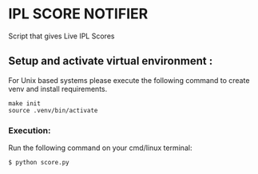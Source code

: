 # IPL SCORE NOTIFIER
Script that gives Live IPL Scores

## Setup and activate virtual environment :
For Unix based systems please execute the following command to create venv and install requirements.
```
make init
source .venv/bin/activate
```


### Execution:
Run the following command on your cmd/linux terminal:

``$ python score.py``
